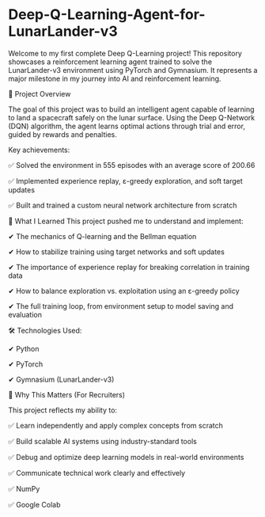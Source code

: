 # Deep-Q-Learning-Agent-for-LunarLander-v3

Welcome to my first complete Deep Q-Learning project! This repository showcases a reinforcement learning agent trained to solve the LunarLander-v3 environment using PyTorch and Gymnasium. It represents a major milestone in my journey into AI and reinforcement learning.

🎯 Project Overview

The goal of this project was to build an intelligent agent capable of learning to land a spacecraft safely on the lunar surface. Using the Deep Q-Network (DQN) algorithm, the agent learns optimal actions through trial and error, guided by rewards and penalties.

Key achievements:

✅ Solved the environment in 555 episodes with an average score of 200.66

✅ Implemented experience replay, ε-greedy exploration, and soft target updates

✅ Built and trained a custom neural network architecture from scratch

🧠 What I Learned
This project pushed me to understand and implement:

✔ The mechanics of Q-learning and the Bellman equation

✔ How to stabilize training using target networks and soft updates

✔ The importance of experience replay for breaking correlation in training data

✔ How to balance exploration vs. exploitation using an ε-greedy policy

✔ The full training loop, from environment setup to model saving and evaluation

🛠️ Technologies Used:

✔ Python

✔ PyTorch

✔ Gymnasium (LunarLander-v3)

💼 Why This Matters (For Recruiters)

This project reflects my ability to:

✅ Learn independently and apply complex concepts from scratch

✅ Build scalable AI systems using industry-standard tools

✅ Debug and optimize deep learning models in real-world environments

✅ Communicate technical work clearly and effectively

✅ NumPy

✅ Google Colab
